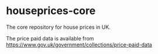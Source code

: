 # houseprices-core

The core repository for house prices in UK.

The price paid data is available from https://www.gov.uk/government/collections/price-paid-data

